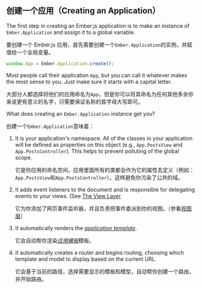 ## 创建一个应用（Creating an Application）

The first step in creating an Ember.js application is to make an
instance of `Ember.Application` and assign it to a global variable.

要创建一个 Ember.js
应用，首先需要创建一个`Ember.Application`的实例，并赋值给一个全局变量。

```javascript
window.App = Ember.Application.create();
```

Most people call their application `App`, but you can call it whatever
makes the most sense to you. Just make sure it starts with a capital
letter.

大部分人都选择将他们的应用命名为`App`，但是你可以将其命名为任何其他多余你来说更有意义的名字，只需要保证名称的首字母大写即可。

What does creating an `Ember.Application` instance get you?

创建一个`Ember.Application`意味着：

1. It is your application's namespace. All of the classes in your application will
   be defined as properties on this object (e.g., `App.PostsView` and
   `App.PostsController`). This helps to prevent polluting of the global scope.

   它是你应用的命名空间，应用里面所有的类都会作为它的属性去定义（例如：`App.PostsView`和`App.PostsController`）。这样避免你污染了公共的域。

2. It adds event listeners to the document and is responsible for delegating events to your views. (See [The View Layer](/guides/understanding-ember/the-view-layer)

   它为你添加了网页事件监听器，并且负责把事件委派到你的视图。（参看[视图层](/guides/understanding-ember/the-view-layer)）

3. It automatically renders the [_application
   template_](/guides/templates/the-application-template).

   它会自动帮你渲染[_应用模板_](/guides/templates/the-application-template)模板。

4. It automatically creates a router and begins routing, choosing which
   template and model to display based on the current URL.

   它会基于当前的路径，选择需要显示的模板和模型，自动帮你创建一个路由，并开始路由。
